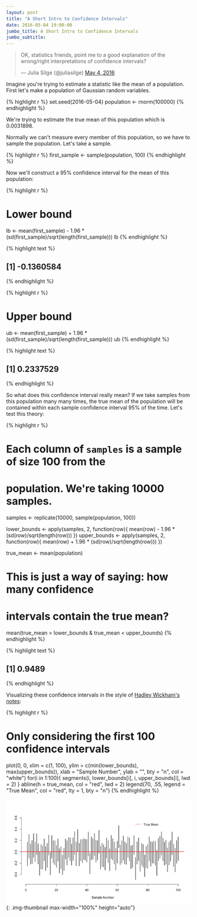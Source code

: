 ```yaml
---
layout: post
title: "A Short Intro to Confidence Intervals"
date: 2016-05-04 19:00:00
jumbo_title: A Short Intro to Confidence Intervals
jumbo_subtitle:
---
```


<blockquote class="twitter-tweet" data-lang="en"><p lang="en" dir="ltr">OK, statistics friends, point me to a good explanation of the wrong/right interpretations of confidence intervals?</p>&mdash; Julia Silge (@juliasilge) <a href="https://twitter.com/juliasilge/status/727976472917377024">May 4, 2016</a></blockquote>
<script async src="http://platform.twitter.com/widgets.js" charset="utf-8"></script>

Imagine you're trying to estimate a statistic like the mean
of a population. First let's make a population of Gaussian
random variables.


{% highlight r %}
set.seed(2016-05-04)
population <- rnorm(100000)
{% endhighlight %}

We're trying to estimate the true mean of this population
which is 0.0031898.

Normally we can't measure every member of this population,
so we have to sample the population. Let's take a sample.


{% highlight r %}
first_sample <- sample(population, 100)
{% endhighlight %}

Now we'll construct a 95% confidence interval for the mean of
this population:


{% highlight r %}
# Lower bound
lb <- mean(first_sample) - 1.96 * (sd(first_sample)/sqrt(length(first_sample)))
lb
{% endhighlight %}



{% highlight text %}
## [1] -0.1360584
{% endhighlight %}



{% highlight r %}
# Upper bound
ub <- mean(first_sample) + 1.96 * (sd(first_sample)/sqrt(length(first_sample)))
ub
{% endhighlight %}



{% highlight text %}
## [1] 0.2337529
{% endhighlight %}

So what does this confidence interval really mean? If we
take samples from this population many many times,
the true mean of the population will be contained within
each sample confidence interval 95% of the time. Let's
test this theory:


{% highlight r %}
# Each column of `samples` is a sample of size 100 from the
# population. We're taking 10000 samples.
samples <- replicate(10000, sample(population, 100))

lower_bounds <- apply(samples, 2, function(row){
  mean(row) - 1.96 * (sd(row)/sqrt(length(row)))
})
upper_bounds <- apply(samples, 2, function(row){
  mean(row) + 1.96 * (sd(row)/sqrt(length(row)))
})

true_mean <- mean(population)

# This is just a way of saying: how many confidence
# intervals contain the true mean?
mean(true_mean > lower_bounds & true_mean < upper_bounds)
{% endhighlight %}



{% highlight text %}
## [1] 0.9489
{% endhighlight %}

Visualizing these confidence intervals in the style of
[Hadley Wickham's notes](http://stat310.had.co.nz/lectures/22-confidence.pdf):


{% highlight r %}
# Only considering the first 100 confidence intervals
plot(0, 0, xlim = c(1, 100), ylim = c(min(lower_bounds), max(upper_bounds)),
     xlab = "Sample Number", ylab = "", bty = "n", col = "white")
for(i in 1:100){
  segments(i, lower_bounds[i], i, upper_bounds[i], lwd = 2)
}
abline(h = true_mean, col = "red", lwd = 2)
legend(70, .55, legend = "True Mean", col = "red", lty = 1, bty = "n")
{% endhighlight %}

![center](/img/2016-05-04-A-Short-Intro-to-Confidence-Intervals/unnamed-chunk-5-1.png){: .img-thumbnail max-width="100%" height="auto"}
